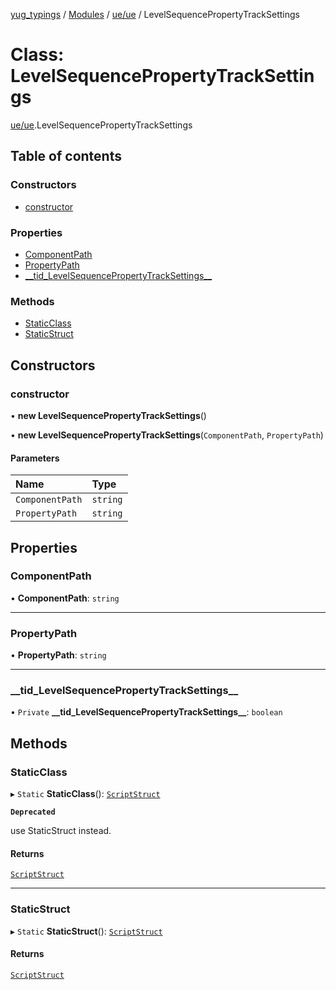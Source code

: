 [yug_typings](../README.md) / [Modules](../modules.md) / [ue/ue](../modules/ue_ue.md) / LevelSequencePropertyTrackSettings

# Class: LevelSequencePropertyTrackSettings

[ue/ue](../modules/ue_ue.md).LevelSequencePropertyTrackSettings

## Table of contents

### Constructors

- [constructor](ue_ue.LevelSequencePropertyTrackSettings.md#constructor)

### Properties

- [ComponentPath](ue_ue.LevelSequencePropertyTrackSettings.md#componentpath)
- [PropertyPath](ue_ue.LevelSequencePropertyTrackSettings.md#propertypath)
- [\_\_tid\_LevelSequencePropertyTrackSettings\_\_](ue_ue.LevelSequencePropertyTrackSettings.md#__tid_levelsequencepropertytracksettings__)

### Methods

- [StaticClass](ue_ue.LevelSequencePropertyTrackSettings.md#staticclass)
- [StaticStruct](ue_ue.LevelSequencePropertyTrackSettings.md#staticstruct)

## Constructors

### constructor

• **new LevelSequencePropertyTrackSettings**()

• **new LevelSequencePropertyTrackSettings**(`ComponentPath`, `PropertyPath`)

#### Parameters

| Name | Type |
| :------ | :------ |
| `ComponentPath` | `string` |
| `PropertyPath` | `string` |

## Properties

### ComponentPath

• **ComponentPath**: `string`

___

### PropertyPath

• **PropertyPath**: `string`

___

### \_\_tid\_LevelSequencePropertyTrackSettings\_\_

• `Private` **\_\_tid\_LevelSequencePropertyTrackSettings\_\_**: `boolean`

## Methods

### StaticClass

▸ `Static` **StaticClass**(): [`ScriptStruct`](ue_ue.ScriptStruct.md)

**`Deprecated`**

use StaticStruct instead.

#### Returns

[`ScriptStruct`](ue_ue.ScriptStruct.md)

___

### StaticStruct

▸ `Static` **StaticStruct**(): [`ScriptStruct`](ue_ue.ScriptStruct.md)

#### Returns

[`ScriptStruct`](ue_ue.ScriptStruct.md)
